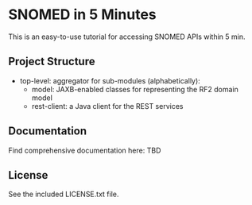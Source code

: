 SNOMED in 5 Minutes
===================

This is an easy-to-use tutorial for accessing SNOMED APIs within 5 min.

Project Structure
-----------------

* top-level: aggregator for sub-modules (alphabetically):
  * model: JAXB-enabled classes for representing the RF2 domain model
  * rest-client: a Java client for the REST services

Documentation
-------------
Find comprehensive documentation here: TBD

License
-------
See the included LICENSE.txt file.




  